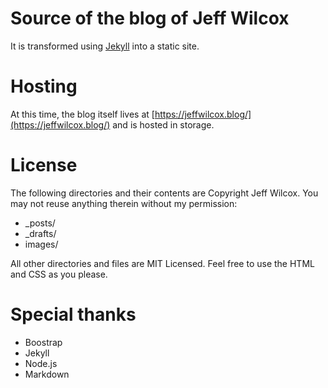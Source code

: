 # Source of the blog of Jeff Wilcox

It is transformed using [Jekyll](https://github.com/mojombo/jekyll) into a static site.

# Hosting

At this time, the blog itself lives at [https://jeffwilcox.blog/](https://jeffwilcox.blog/) and is 
hosted in storage.

# License

The following directories and their contents are Copyright Jeff Wilcox. You may not reuse anything therein without my permission:

* _posts/
* _drafts/
* images/

All other directories and files are MIT Licensed. Feel free to use the HTML and CSS as you please.

# Special thanks

- Boostrap
- Jekyll
- Node.js
- Markdown
